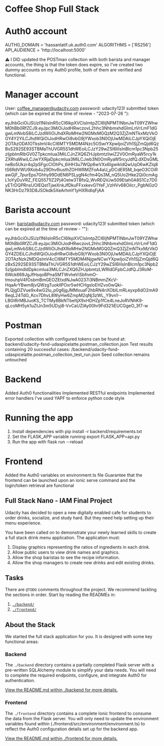 # Coffee Shop Full Stack
# Auth0 account

AUTH0_DOMAIN = 'hassanlatif.uk.auth0.com'
ALGORITHMS = ['RS256']
API_AUDIENCE = 'http://localhost:5000'

⚠️ I DID updated the POSTman collection with both barista and manager accounts, the thing is that the token does expire, so I've created two dummy accounts on my Auth0 profile, both of them are verified and functional.

# Manager account

User: coffee_manager@udacity.com
password: udacity123!
submitted token (which can be expired at the time of review - "2023-07-26 "): 

eyJhbGciOiJSUzI1NiIsInR5cCI6IkpXVCIsImtpZCI6IjNPMTlNbnJwT09YZWhwM0hBb0RfZCJ9.eyJpc3MiOiJodHRwczovL2hhc3NhbmxhdGlmLnVrLmF1dGgwLmNvbS8iLCJzdWIiOiJhdXRoMHw2NGMxMGQzM2Q3ZjZmNTkxMzVkOGY4Y2YiLCJhdWQiOiJodHRwOi8vbG9jYWxob3N0OjUwMDAiLCJpYXQiOjE2OTAzODA1OTksImV4cCI6MTY5MDM4Nzc5OSwiYXpwIjoiZVh1SjZmQjd6QzBxS292SE93STBMaThUVGR5S1dhWEoiLCJzY29wZSI6IiIsInBlcm1pc3Npb25zIjpbImRlbGV0ZTpkcmlua3MiLCJnZXQ6ZHJpbmtzIiwiZ2V0OmRyaW5rcy1kZXRhaWwiLCJwYXRjaDpkcmlua3MiLCJwb3N0OmRyaW5rcyJdfQ.dXDsGMLneBo5Ukzr4q2pSFgcClOhPs_6iHH3u7WQp6wVXx6IgwikIdQwUqO6wKZlq8tS6RdVWU9Xob4u29Dhv6iusthZOHWRMZFoA4aU_yDCdER5M_bqeO3COiRawGjF_7purEps7Ghhy99DdEN6PSLygN4cfm4Qs3M_nQ5Uo2Hke2Qi0cmAgL1oYyDuVRZ_FEQ5571IZ2Pj4Oelw3TBfsQ_WvREQVJw509Etah0A8S1Cz7D0yETrDQPRnsUOIEQstTjaeXnkJfDkuFFxxkevG1YeF_VzHVv68OiIcr_PgbNGzONK3HrDz793D8JSOkdk5XeArhmY1yHXRidIqFjAA
# Barista account

User: barista@udacity.com
password: udacity123!
submitted token (which can be expired at the time of review - ""):

eyJhbGciOiJSUzI1NiIsInR5cCI6IkpXVCIsImtpZCI6IjNPMTlNbnJwT09YZWhwM0hBb0RfZCJ9.eyJpc3MiOiJodHRwczovL2hhc3NhbmxhdGlmLnVrLmF1dGgwLmNvbS8iLCJzdWIiOiJhdXRoMHw2NGMxMGQ0ZmQ3ZjZmNTkxMzVkOGY4ZDEiLCJhdWQiOiJodHRwOi8vbG9jYWxob3N0OjUwMDAiLCJpYXQiOjE2OTAzNzk2MDQsImV4cCI6MTY5MDM4NjgwNCwiYXpwIjoiZVh1SjZmQjd6QzBxS292SE93STBMaThUVGR5S1dhWEoiLCJzY29wZSI6IiIsInBlcm1pc3Npb25zIjpbImdldDpkcmlua3MiLCJnZXQ6ZHJpbmtzLWRldGFpbCJdfQ.J3RoM-6Wck669JgJfHsqoBPnaSMTWvheViSbfnmO-tmouhpV4fOsbmBmGEOZEtxdNJwA0237i3NBmmZKcV-HqaArYBwm8jvQWzgTuokllPOxr5wHCHgsloEHZvo0wQki-PLQjgDZVue9x4wG2lu_p0g6jgJMMouaF2hbRN4nXOblLmRLeyxp6dO2mA98eqL24TdG_Kcv7DhvL8WyHw6ZmpM2qNj3zWL_Y9vn1--LBGtRrMBJuoKS_TCTMy8BkNTbeItjX9xHDHZp1fCe4LneJoRVNhK9-qLcoMH5yk1uZtJn3m5UDyj8-VvCaUZIAy00hr9Fd321iEUCGgeO_3f7-w

# Postman
Exported collection with configured tokens can be found at: backend/udacity-fsnd-udaspicelatte.postman_collection.json
Test results containing 20 successful cases: /backend/udacity-fsnd-udaspicelatte.postman_collection_test_run.json
Seed collection remains untouched

# Backend
Added Auth0 functionalities
Implemented RESTful endpoints
Implemented error handlers
I've used YAPF to enforce python code style

# Running the app
1. Install dependencies with pip install -r backend/requirements.txt
2. Set the FLASK_APP variable running export FLASK_APP=api.py
3. Run the app with flask run --reload

# Frontend
Added the Auth0 variables on environment.ts file
Guarantee that the frontend can be launched upon an ionic serve command and the login/token retrieval are functional

## Full Stack Nano - IAM Final Project

Udacity has decided to open a new digitally enabled cafe for students to order drinks, socialize, and study hard. But they need help setting up their menu experience.

You have been called on to demonstrate your newly learned skills to create a full stack drink menu application. The application must:

1. Display graphics representing the ratios of ingredients in each drink.
2. Allow public users to view drink names and graphics.
3. Allow the shop baristas to see the recipe information.
4. Allow the shop managers to create new drinks and edit existing drinks.

## Tasks

There are `@TODO` comments throughout the project. We recommend tackling the sections in order. Start by reading the READMEs in:

1. [`./backend/`](./backend/README.md)
2. [`./frontend/`](./frontend/README.md)

## About the Stack

We started the full stack application for you. It is designed with some key functional areas:

### Backend

The `./backend` directory contains a partially completed Flask server with a pre-written SQLAlchemy module to simplify your data needs. You will need to complete the required endpoints, configure, and integrate Auth0 for authentication.

[View the README.md within ./backend for more details.](./backend/README.md)

### Frontend

The `./frontend` directory contains a complete Ionic frontend to consume the data from the Flask server. You will only need to update the environment variables found within (./frontend/src/environment/environment.ts) to reflect the Auth0 configuration details set up for the backend app.

[View the README.md within ./frontend for more details.](./frontend/README.md)
